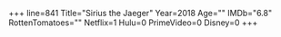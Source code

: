 +++
line=841
Title="Sirius the Jaeger"
Year=2018
Age=""
IMDb="6.8"
RottenTomatoes=""
Netflix=1
Hulu=0
PrimeVideo=0
Disney=0
+++

